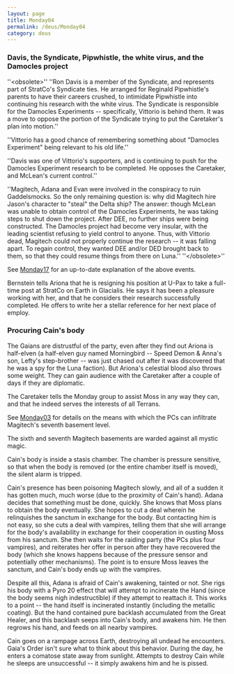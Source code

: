 ```yaml
---
layout: page
title: Monday04
permalink: /deus/Monday04
category: deus
---
```

### Davis, the Syndicate, Pipwhistle, the white virus, and the Damocles project

''&lt;obsolete&gt;''
''Ron Davis is a member of the Syndicate, and represents part of StratCo's Syndicate ties. He arranged for Reginald Pipwhistle's parents to have their careers crushed, to intimidate Pipwhistle into continuing his research with the white virus. The Syndicate is responsible for the Damocles Experiments -- specifically, Vittorio is behind them. It was a move to oppose the portion of the Syndicate trying to put the Caretaker's plan into motion.''

''Vittorio has a good chance of remembering something about &quot;Damocles Experiment&quot; being relevant to his old life.''

''Davis was one of Vittorio's supporters, and is continuing to push for the Damocles Experiment research to be completed. He opposes the Caretaker, and McLean's current control.''

''Magitech, Adana and Evan were involved in the conspiracy to ruin Gaddelsmocks. So the only remaining question is: why did Magitech hire Jason's character to &quot;steal&quot; the Delta ship? The answer: though McLean was unable to obtain control of the Damocles Experiments, he was taking steps to shut down the project. After DEE, no further ships were being constructed. The Damocles project had become very insular, with the leading scientist refusing to yield control to anyone. Thus, with Vittorio dead, Magitech could not properly continue the research -- it was falling apart. To regain control, they wanted DEE and/or DED brought back to them, so that they could resume things from there on Luna.''
''&lt;/obsolete&gt;''

See [Monday17](Monday17) for an up-to-date explanation of the above events.

Bernstein tells Ariona that he is resigning his position at U-Pax to take a full-time post at StratCo on Earth in Glacialis. He says it has been a pleasure working with her, and that he considers their research successfully completed. He offers to write her a stellar reference for her next place of employ.


### Procuring Cain's body

The Gaians are distrustful of the party, even after they find out Ariona is half-elven (a half-elven guy named Morningbird -- Speed Demon &amp; Anna's son, Lefty's step-brother -- was just chased out after it was discovered that he was a spy for the Luna faction). But Ariona's celestial blood also throws some weight. They can gain audience with the Caretaker after a couple of days if they are diplomatic.

The Caretaker tells the Monday group to assist Moss in any way they can, and that he indeed serves the interests of all Terrans.

See [Monday03](Monday03) for details on the means with which the PCs can infiltrate Magitech's seventh basement level.

The sixth and seventh Magitech basements are warded against all mystic magic.

Cain's body is inside a stasis chamber. The chamber is pressure sensitive, so that when the body is removed (or the entire chamber itself is moved), the silent alarm is tripped.

Cain's presence has been poisoning Magitech slowly, and all of a sudden it has gotten much, much worse (due to the proximity of Cain's hand). Adana decides that something must be done, quickly. She knows that Moss plans to obtain the body eventually. She hopes to cut a deal wherein he relinquishes the sanctum in exchange for the body. But contacting him is not easy, so she cuts a deal with vampires, telling them that she will arrange for the body's availability in exchange for their cooperation in ousting Moss from his sanctum. She then waits for the raiding party (the PCs plus four vampires), and reiterates her offer in person after they have recovered the body (which she knows happens because of the pressure sensor and potentially other mechanisms). The point is to ensure Moss leaves the sanctum, and Cain's body ends up with the vampires.

Despite all this, Adana is afraid of Cain's awakening, tainted or not. She rigs his body with a Pyro 20 effect that will attempt to incinerate the Hand (since the body seems nigh indestructible) if they attempt to reattach it. This works to a point -- the hand itself is incinerated instantly (including the metallic coating). But the hand contained pure backlash accumulated from the Great Healer, and this backlash seeps into Cain's body, and awakens him. He then regrows his hand, and feeds on all nearby vampires.

Cain goes on a rampage across Earth, destroying all undead he encounters. Gaia's Order isn't sure what to think about this behavior. During the day, he enters a comatose state away from sunlight. Attempts to destroy Cain while he sleeps are unsuccessful -- it simply awakens him and he is pissed.

